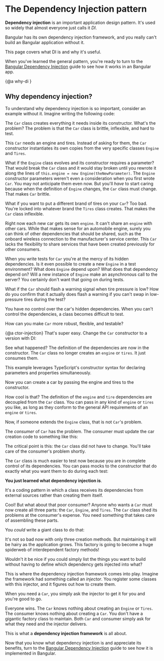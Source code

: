 # The Dependency Injection pattern

**Dependency injection** is an important application design pattern.
It's used so widely that almost everyone just calls it _DI_.

Bangular has its own dependency injection framework, and
you really can't build an Bangular application without it.

This page covers what DI is and why it's useful.

When you've learned the general pattern, you're ready to turn to
the [Bangular Dependency Injection](guide/dependency-injection) guide to see how it works in an Bangular app.

{@a why-di }

## Why dependency injection?

To understand why dependency injection is so important, consider an example without it.
Imagine writing the following code:

<code-example path="dependency-injection/src/app/car/car-no-di.ts" region="car" title="src/app/car/car.ts (without DI)">
</code-example>

The `Car` class creates everything it needs inside its constructor.
What's the problem?
The problem is that the `Car` class is brittle, inflexible, and hard to test.

This `Car` needs an engine and tires. Instead of asking for them,
the `Car` constructor instantiates its own copies from
the very specific classes `Engine` and `Tires`.

What if the `Engine` class evolves and its constructor requires a parameter?
That would break the `Car` class and it would stay broken until you rewrote it along the lines of
`this.engine = new Engine(theNewParameter)`.
The `Engine` constructor parameters weren't even a consideration when you first wrote `Car`.
You may not anticipate them even now.
But you'll *have* to start caring because
when the definition of `Engine` changes, the `Car` class must change.
That makes `Car` brittle.

What if you want to put a different brand of tires on your `Car`? Too bad.
You're locked into whatever brand the `Tires` class creates. That makes the
`Car` class inflexible.

Right now each new car gets its own `engine`. It can't share an `engine` with other cars.
While that makes sense for an automobile engine,
surely you can think of other dependencies that should be shared, such as the onboard
wireless connection to the manufacturer's service center. This `Car` lacks the flexibility
to share services that have been created previously for other consumers.

When you write tests for `Car` you're at the mercy of its hidden dependencies.
Is it even possible to create a new `Engine` in a test environment?
What does `Engine` depend upon? What does that dependency depend on?
Will a new instance of `Engine` make an asynchronous call to the server?
You certainly don't want that going on during tests.

What if the `Car` should flash a warning signal when tire pressure is low?
How do you confirm that it actually does flash a warning
if you can't swap in low-pressure tires during the test?

You have no control over the car's hidden dependencies.
When you can't control the dependencies, a class becomes difficult to test.

How can you make `Car` more robust, flexible, and testable?

{@a ctor-injection}
That's super easy. Change the `Car` constructor to a version with DI:

<code-tabs>

  <code-pane title="src/app/car/car.ts (excerpt with DI)" path="dependency-injection/src/app/car/car.ts" region="car-ctor">
  </code-pane>

  <code-pane title="src/app/car/car.ts (excerpt without DI)" path="dependency-injection/src/app/car/car-no-di.ts" region="car-ctor">
  </code-pane>

</code-tabs>

See what happened? The definition of the dependencies are
now in the constructor.
The `Car` class no longer creates an `engine` or `tires`.
It just consumes them.

<div class="l-sub-section">

This example leverages TypeScript's constructor syntax for declaring
parameters and properties simultaneously.

</div>

Now you can create a car by passing the engine and tires to the constructor.

<code-example path="dependency-injection/src/app/car/car-creations.ts" region="car-ctor-instantiation" linenums="false">
</code-example>

How cool is that?
The definition of the `engine` and `tire` dependencies are
decoupled from the `Car` class.
You can pass in any kind of `engine` or `tires` you like, as long as they
conform to the general API requirements of an `engine` or `tires`.

Now, if someone extends the `Engine` class, that is not `Car`'s problem.

<div class="l-sub-section">

The _consumer_ of `Car` has the problem. The consumer must update the car creation code to
something like this:

<code-example path="dependency-injection/src/app/car/car-creations.ts" region="car-ctor-instantiation-with-param" linenums="false">

</code-example>

The critical point is this: the `Car` class did not have to change.
You'll take care of the consumer's problem shortly.

</div>

The `Car` class is much easier to test now because you are in complete control
of its dependencies.
You can pass mocks to the constructor that do exactly what you want them to do
during each test:

<code-example path="dependency-injection/src/app/car/car-creations.ts" region="car-ctor-instantiation-with-mocks" linenums="false">
</code-example>

**You just learned what dependency injection is**.

It's a coding pattern in which a class receives its dependencies from external
sources rather than creating them itself.

Cool! But what about that poor consumer?
Anyone who wants a `Car` must now
create all three parts: the `Car`, `Engine`, and `Tires`.
The `Car` class shed its problems at the consumer's expense.
You need something that takes care of assembling these parts.

You _could_ write a giant class to do that:

<code-example path="dependency-injection/src/app/car/car-factory.ts" title="src/app/car/car-factory.ts">
</code-example>

It's not so bad now with only three creation methods.
But maintaining it will be hairy as the application grows.
This factory is going to become a huge spiderweb of
interdependent factory methods!

Wouldn't it be nice if you could simply list the things you want to build without
having to define which dependency gets injected into what?

This is where the dependency injection framework comes into play.
Imagine the framework had something called an _injector_.
You register some classes with this injector, and it figures out how to create them.

When you need a `Car`, you simply ask the injector to get it for you and you're good to go.

<code-example path="dependency-injection/src/app/car/car-injector.ts" region="injector-call" title="src/app/car/car-injector.ts" linenums="false">
</code-example>

Everyone wins. The `Car` knows nothing about creating an `Engine` or `Tires`.
The consumer knows nothing about creating a `Car`.
You don't have a gigantic factory class to maintain.
Both `Car` and consumer simply ask for what they need and the injector delivers.

This is what a **dependency injection framework** is all about.

Now that you know what dependency injection is and appreciate its benefits,
turn to the [Bangular Dependency Injection](guide/dependency-injection) guide to see how it is implemented in Bangular.
